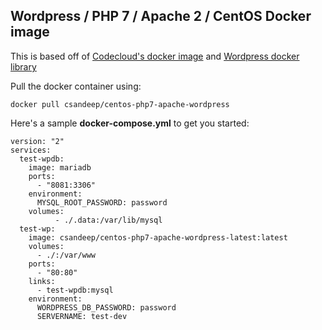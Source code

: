 ## Wordpress / PHP 7 / Apache 2 / CentOS Docker image

This is based off of [Codecloud's docker image](https://github.com/codecloud/docker-centos-apache-php7) and [Wordpress docker library](https://github.com/docker-library/wordpress/tree/0a5405cca8daf0338cf32dc7be26f4df5405cfb6/php7.0/apache)

Pull the docker container using:

    docker pull csandeep/centos-php7-apache-wordpress

Here's a sample **docker-compose.yml** to get you started:

    version: "2"
    services:
      test-wpdb:
        image: mariadb
        ports:
          - "8081:3306"
        environment:
          MYSQL_ROOT_PASSWORD: password
        volumes:
              - ./.data:/var/lib/mysql
      test-wp:
        image: csandeep/centos-php7-apache-wordpress-latest:latest
        volumes:
          - ./:/var/www
        ports:
          - "80:80"
        links:
          - test-wpdb:mysql
        environment:
          WORDPRESS_DB_PASSWORD: password
          SERVERNAME: test-dev